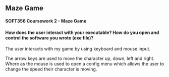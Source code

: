 ## Maze Game
#### SOFT356 Coursework 2 - Maze Game

#### How does the user interact with your executable? How do you open and control the software you wrote (exe file)?
The user interacts with my game by using keyboard and mouse input.

The arrow keys are used to move the character up, down, left and right. Where as the mouse is used to open a config menu which allows the user to change the speed their character is moving.